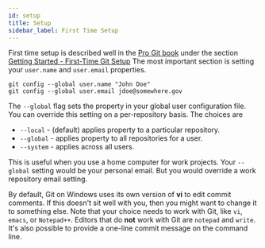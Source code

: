 ```yaml
---
id: setup
title: Setup
sidebar_label: First Time Setup
---
```


First time setup is described well in the
[Pro Git book](https://git-scm.com/book/en/v2)
under the section
[Getting Started - First-Time Git Setup](https://git-scm.com/book/en/v2/Getting-Started-First-Time-Git-Setup)
The most important section is setting your `user.name`
and `user.email` properties.

```console
git config --global user.name "John Doe"
git config --global user.email jdoe@somewhere.gov
```

The `--global` flag sets the property in your global user
configuration file.  You can override this setting on a
per-repository basis.  The choices are

* `--local` - (default) applies property to a particular repository.
* `--global` - applies property to all repositories for a user.
* `--system` - applies across all users.

This is useful when you use a home computer for work projects.
Your `--global` setting would be your personal email. But you
would override a work repository email setting.


By default, Git on Windows uses its own version of **vi** to
edit commit comments.  If this doesn't sit well with you, then
you might want to change it to something else.  Note that your
choice needs to work with Git, like `vi`, `emacs`, or `Notepad++`.
Editors that do **not** work with Git are `notepad` and `write`.
It's also possible to provide a one-line
commit message on the command line.
